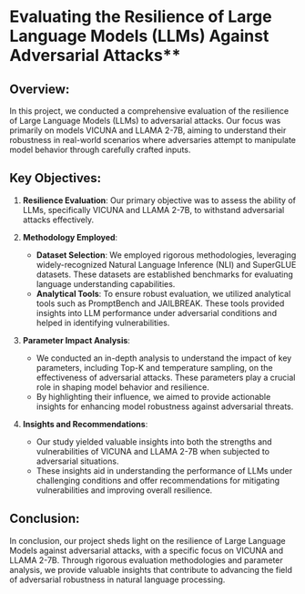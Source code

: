 
# Evaluating the Resilience of Large Language Models (LLMs) Against Adversarial Attacks**

## Overview:
In this project, we conducted a comprehensive evaluation of the resilience of Large Language Models (LLMs) to adversarial attacks. Our focus was primarily on models VICUNA and LLAMA 2-7B, aiming to understand their robustness in real-world scenarios where adversaries attempt to manipulate model behavior through carefully crafted inputs.

## Key Objectives:
1. **Resilience Evaluation**: Our primary objective was to assess the ability of LLMs, specifically VICUNA and LLAMA 2-7B, to withstand adversarial attacks effectively.

2. **Methodology Employed**:
   - **Dataset Selection**: We employed rigorous methodologies, leveraging widely-recognized Natural Language Inference (NLI) and SuperGLUE datasets. These datasets are established benchmarks for evaluating language understanding capabilities.
   - **Analytical Tools**: To ensure robust evaluation, we utilized analytical tools such as PromptBench and JAILBREAK. These tools provided insights into LLM performance under adversarial conditions and helped in identifying vulnerabilities.

3. **Parameter Impact Analysis**:
   - We conducted an in-depth analysis to understand the impact of key parameters, including Top-K and temperature sampling, on the effectiveness of adversarial attacks. These parameters play a crucial role in shaping model behavior and resilience.
   - By highlighting their influence, we aimed to provide actionable insights for enhancing model robustness against adversarial threats.

4. **Insights and Recommendations**:
   - Our study yielded valuable insights into both the strengths and vulnerabilities of VICUNA and LLAMA 2-7B when subjected to adversarial situations.
   - These insights aid in understanding the performance of LLMs under challenging conditions and offer recommendations for mitigating vulnerabilities and improving overall resilience.

## Conclusion:
In conclusion, our project sheds light on the resilience of Large Language Models against adversarial attacks, with a specific focus on VICUNA and LLAMA 2-7B. Through rigorous evaluation methodologies and parameter analysis, we provide valuable insights that contribute to advancing the field of adversarial robustness in natural language processing.

